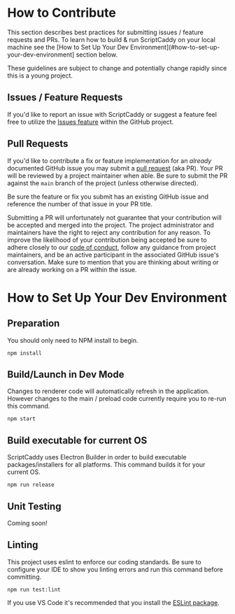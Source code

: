 # How to Contribute

This section describes best practices for submitting issues / feature requests and PRs. To learn how to build & run ScriptCaddy on your local machine see the [How to Set Up Your Dev Environment](#how-to-set-up-your-dev-environment] section below.

These guidelines are subject to change and potentially change rapidly since this is a young project.

## Issues / Feature Requests

If you'd like to report an issue with ScriptCaddy or suggest a feature feel free to utilize the [Issues feature](https://github.com/frank-weindel/scriptcaddy/issues) within the GitHub project.

## Pull Requests

If you'd like to contribute a fix or feature implementation for an _already_ documented GitHub issue you may submit a [pull request](https://docs.github.com/en/github/collaborating-with-issues-and-pull-requests/about-pull-requests) (aka PR). Your PR will be reviewed by a project maintainer when able. Be sure to submit the PR against the `main` branch of the project (unless otherwise directed).

Be sure the feature or fix you submit has an existing GitHub issue and reference the number of that issue in your PR title.

Submitting a PR will unfortunately not guarantee that your contribution will be accepted and merged into the project. The project administrator and maintainers have the right to reject any contribution for any reason. To improve the likelihood of your contribution being accepted be sure to adhere closely to our [code of conduct](CODE_OF_CONDUCT.md), follow any guidance from project maintainers, and be an active participant in the associated GitHub issue's conversation. Make sure to mention that you are thinking about writing or are already working on a PR within the issue.

# How to Set Up Your Dev Environment

## Preparation

You should only need to NPM install to begin.

```
npm install
```

## Build/Launch in Dev Mode

Changes to renderer code will automatically refresh in the application. However changes to the main / preload code currently require you to re-run this command.

```
npm start
```

## Build executable for current OS

ScriptCaddy uses Electron Builder in order to build executable packages/installers for all platforms. This command builds it for your current OS.

```
npm run release
```

## Unit Testing

Coming soon!

## Linting

This project uses eslint to enforce our coding standards. Be sure to configure your IDE to show you linting errors and run this command before committing.

```
npm run test:lint
```

If you use VS Code it's recommended that you install the [ESLint package](https://marketplace.visualstudio.com/items?itemName=dbaeumer.vscode-eslint).

